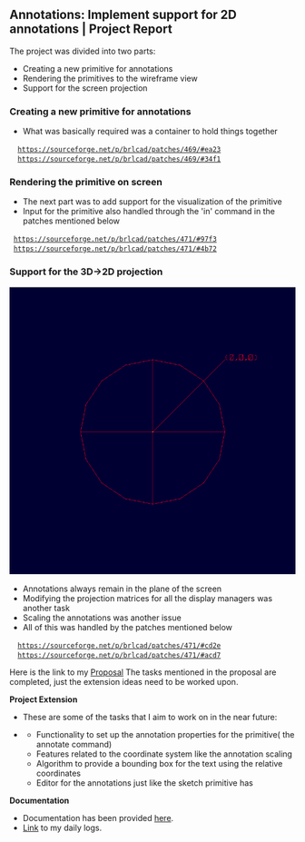 ## **Annotations: Implement support for 2D annotations \| Project Report**

The project was divided into two parts:

-   Creating a new primitive for annotations
-   Rendering the primitives to the wireframe view
-   Support for the screen projection

### **Creating a new primitive for annotations**

-   What was basically required was a container to hold things together

`  `[`https://sourceforge.net/p/brlcad/patches/469/#ea23`](https://sourceforge.net/p/brlcad/patches/469/#ea23)
`  `[`https://sourceforge.net/p/brlcad/patches/469/#34f1`](https://sourceforge.net/p/brlcad/patches/469/#34f1)

### **Rendering the primitive on screen**

-   The next part was to add support for the visualization of the
    primitive
-   Input for the primitive also handled through the 'in' command in the
    patches mentioned below

` `[`https://sourceforge.net/p/brlcad/patches/471/#97f3`](https://sourceforge.net/p/brlcad/patches/471/#97f3)
` `[`https://sourceforge.net/p/brlcad/patches/471/#4b72`](https://sourceforge.net/p/brlcad/patches/471/#4b72)

### **Support for the 3D-&gt;2D projection**

![](../../img/Example_annot.png)

-   Annotations always remain in the plane of the screen
-   Modifying the projection matrices for all the display managers was
    another task
-   Scaling the annotations was another issue
-   All of this was handled by the patches mentioned below

`  `[`https://sourceforge.net/p/brlcad/patches/471/#cd2e`](https://sourceforge.net/p/brlcad/patches/471/#cd2e)
`  `[`https://sourceforge.net/p/brlcad/patches/471/#acd7`](https://sourceforge.net/p/brlcad/patches/471/#acd7)

Here is the link to my [Proposal](../ShubhamRathore.md) The tasks
mentioned in the proposal are completed, just the extension ideas need
to be worked upon.

**Project Extension**

-   These are some of the tasks that I aim to work on in the near
    future:

<!-- -->

-   -   Functionality to set up the annotation properties for the
        primitive( the annotate command)
    -   Features related to the coordinate system like the annotation
        scaling
    -   Algorithm to provide a bounding box for the text using the
        relative coordinates
    -   Editor for the annotations just like the sketch primitive has

**Documentation**

-   Documentation has been provided [here](../../../doc/Annot.md).
-   [Link](https://rathoresaab.wordpress.com/gsoclogs) to my daily logs.
